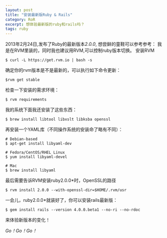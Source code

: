 ```yaml
---
layout: post
title: "安装最新版Ruby & Rails"
category: RoR
excerpt: 想体验最新版的ruby和rails吗？
tags: ruby
---
```


2013年2月24日,发布了Ruby的最新版本*2.0.0*, 想尝鲜的童鞋可以参考参考：
我是在RVM里装的，同时我也建议用RVM,可以控制ruby版本切换。
安装RVM 

    $ curl -L https://get.rvm.io | bash -s

确定你的rvm版本是不是最新的，可以执行如下命令更新：

    $rvm get stable

检查一下安装的需求环境：

    $ rvm requirements


我的系统下面我还安装了这些东西：

    $ brew install libtool libxslt libksba openssl

再安装一个YAML库（不同操作系统的安装命了略有不同）：

    # Debian-based
    $ apt-get install libyaml-dev

    # Fedora/CentOS/RHEL Linux
    $ yum install libyaml-devel

    # Mac
    $ brew install libyaml

最后需要告诉RVM安装ruby2.0.0*时，OpenSSL的路径
  
    $ rvm install 2.0.0 --with-openssl-dir=$HOME/.rvm/usr

一会儿，ruby2.0.0*就装好了，你可以安装rails最新版：

    $ gem install rails --version 4.0.0.beta1 --no-ri --no-rdoc

来体验新版本的变化！

*Go！Go！Go！*  